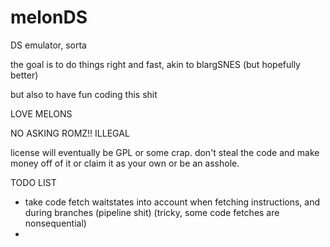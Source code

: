 # melonDS
DS emulator, sorta


the goal is to do things right and fast, akin to blargSNES (but hopefully better)

but also to have fun coding this shit


LOVE MELONS


NO ASKING ROMZ!! ILLEGAL


license will eventually be GPL or some crap. don't steal the code and make money off of it or claim it as your own or be an asshole.



TODO LIST

 * take code fetch waitstates into account when fetching instructions, and during branches (pipeline shit) (tricky, some code fetches are nonsequential)
 * 